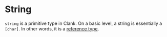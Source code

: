 # String

`string` is a primitive type in Clank. On a basic level,
a string is essentially a `[char]`. In other words, it is
a [reference type](../references.md). 